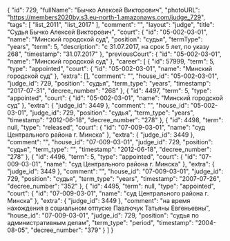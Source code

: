 {
    "id": 729,
    "fullName": "Бычко Алексей Викторович",
    "photoURL": "https://members2020by.s3.eu-north-1.amazonaws.com/judge_729",
    "tags": [
        "list_2011",
        "list_2017"
    ],
    "comment": "",
    "layout": "judge",
    "title": "Судья Бычко Алексей Викторович",
    "court": {
        "id": "05-002-03-01",
        "name": "Минский городской суд",
        "position": "судья",
        "termType": "years",
        "term": 5,
        "description": "c 31.07.2017, на срок 5 лет, по указу 268",
        "timestamp": "31.07.2017"
    },
    "previousCourt": {
        "id": "05-002-03-01",
        "name": "Минский городской суд"
    },
    "career": [
        {
            "id": 57999,
            "term": 5,
            "type": "appointed",
            "court": {
                "id": "05-002-03-01",
                "name": "Минский городской суд"
            },
            "extra": [],
            "comment": "",
            "house_id": "05-002-03-01",
            "judge_id": 729,
            "position": "судья",
            "term_type": "years",
            "timestamp": "2017-07-31",
            "decree_number": "268"
        },
        {
            "id": 4497,
            "term": 5,
            "type": "appointed",
            "court": {
                "id": "05-002-03-01",
                "name": "Минский городской суд"
            },
            "extra": {
                "judge_id": 3449
            },
            "comment": "",
            "house_id": "05-002-03-01",
            "judge_id": 729,
            "position": "судья",
            "term_type": "years",
            "timestamp": "2012-06-18",
            "decree_number": "278"
        },
        {
            "id": 4498,
            "term": null,
            "type": "released",
            "court": {
                "id": "07-009-03-01",
                "name": "суд Центрального района г. Минска"
            },
            "extra": {
                "judge_id": 3449
            },
            "comment": "",
            "house_id": "07-009-03-01",
            "judge_id": 729,
            "position": "судья",
            "term_type": "",
            "timestamp": "2012-06-18",
            "decree_number": "278"
        },
        {
            "id": 4496,
            "term": 5,
            "type": "appointed",
            "court": {
                "id": "07-009-03-01",
                "name": "суд Центрального района г. Минска"
            },
            "extra": {
                "judge_id": 3449
            },
            "comment": "",
            "house_id": "07-009-03-01",
            "judge_id": 729,
            "position": "судья",
            "term_type": "years",
            "timestamp": "2007-07-26",
            "decree_number": "352"
        },
        {
            "id": 4495,
            "term": null,
            "type": "appointed",
            "court": {
                "id": "07-009-03-01",
                "name": "суд Центрального района г. Минска"
            },
            "extra": {
                "judge_id": 3449
            },
            "comment": "на время нахождения в социальном отпуске Павлючук Татьяны Евгеньевны",
            "house_id": "07-009-03-01",
            "judge_id": 729,
            "position": "судья по административным делам",
            "term_type": "period",
            "timestamp": "2004-08-05",
            "decree_number": "379"
        }
    ]
}